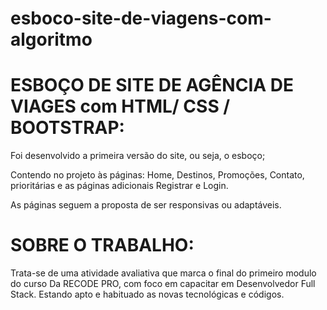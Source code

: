 # esboco-site-de-viagens-com-algoritmo

<h1>ESBOÇO DE SITE DE AGÊNCIA DE VIAGES com HTML/ CSS / BOOTSTRAP:</h1>
<p>Foi desenvolvido a primeira versão do site, ou seja, o esboço;</p>
<p>Contendo no projeto às páginas: Home, Destinos, Promoções, Contato, prioritárias e as páginas adicionais Registrar e Login.</p>
<p>As páginas seguem a proposta de ser responsivas ou adaptáveis.</p>

<h1>SOBRE O TRABALHO:</h1>
<p>Trata-se de uma atividade avaliativa que marca o final do primeiro modulo do curso
Da RECODE PRO, com foco em capacitar em Desenvolvedor Full Stack. Estando apto e habituado as novas tecnológicas e códigos.</p>
